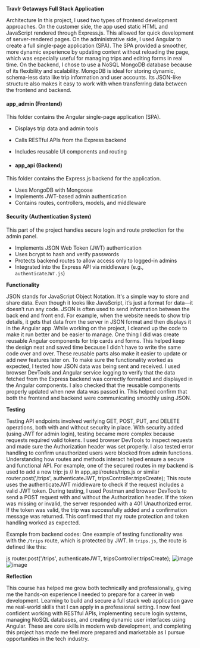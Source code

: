 **Travlr Getaways Full Stack Application**

Architecture
In this project, I used two types of frontend development approaches. On the customer side, the app used static HTML and JavaScript rendered through Express.js. This allowed for quick development of server-rendered pages. On the administrative side, I used Angular to create a full single-page application (SPA). The SPA provided a smoother, more dynamic experience by updating content without reloading the page, which was especially useful for managing trips and editing forms in real time. On the backend, I chose to use a NoSQL MongoDB database because of its flexibility and scalability. MongoDB is ideal for storing dynamic, schema-less data like trip information and user accounts. Its JSON-like structure also makes it easy to work with when transferring data between the frontend and backend.
  #### app_admin (Frontend)
  
  This folder contains the Angular single-page application (SPA).
  - Displays trip data and admin tools
  - Calls RESTful APIs from the Express backend
  - Includes reusable UI components and routing
  
  - #### app_api (Backend)
  
  This folder contains the Express.js backend for the application.
  - Uses MongoDB with Mongoose
  - Implements JWT-based admin authentication
  - Contains routes, controllers, models, and middleware

#### Security (Authentication System)

This part of the project handles secure login and route protection for the admin panel.
- Implements JSON Web Token (JWT) authentication
- Uses bcrypt to hash and verify passwords
- Protects backend routes to allow access only to logged-in admins
- Integrated into the Express API via middleware (e.g., `authenticateJWT.js`)

**Functionality**

JSON stands for JavaScript Object Notation. It's a simple way to store and share data. Even though it looks like JavaScript, it’s just a format for data—it doesn’t run any code. JSON is often used to send information between the back end and front end. For example, when the website needs to show trip details, it gets that data from the server in JSON format and then displays it in the Angular app .While working on the project, I cleaned up the code to make it run better and be easier to manage. One thing I did was create reusable Angular components for trip cards and forms. This helped keep the design neat and saved time because I didn’t have to write the same code over and over. These reusable parts also make it easier to update or add new features later on. 
To make sure the functionality worked as expected, I tested how JSON data was being sent and received. I used browser DevTools and Angular service logging to verify that the data fetched from the Express backend was correctly formatted and displayed in the Angular components. I also checked that the reusable components properly updated when new data was passed in. This helped confirm that both the frontend and backend were communicating smoothly using JSON.

**Testing**

Testing API endpoints involved verifying GET, POST, PUT, and DELETE operations, both with and without security in place. With security added (using JWT for admin login), testing became more complex because requests required valid tokens. I used browser DevTools to inspect requests and made sure the Authorization header was set properly. I also tested error handling to confirm unauthorized users were blocked from admin functions. Understanding how routes and methods interact helped ensure a secure and functional API.
For example, one of the secured routes in my backend is used to add a new trip:
js
// In app_api/routes/trips.js or similar
router.post('/trips', authenticateJWT, tripsController.tripsCreate);
This route uses the authenticateJWT middleware to check if the request includes a valid JWT token. During testing, I used Postman and browser DevTools to send a POST request with and without the Authorization header. If the token was missing or invalid, the server responded with a 401 Unauthorized error. If the token was valid, the trip was successfully added and a confirmation message was returned. This confirmed that my route protection and token handling worked as expected.

Example from backend codes: One example of testing functionality was with the `/trips` route, which is protected by JWT. In `trips.js`, the route is defined like this:

js
router.post('/trips', authenticateJWT, tripsController.tripsCreate); ![image](https://github.com/user-attachments/assets/40cba72e-148e-468f-8dfa-f0fab26f210d) 
![image](https://github.com/user-attachments/assets/48807f74-4991-4213-9fcf-5e9d1174d862)

**Reflection**

This course has helped me grow both technically and professionally, giving me the hands-on experience I needed to prepare for a career in web development. Learning to build and secure a full stack web application gave me real-world skills that I can apply in a professional setting. I now feel confident working with RESTful APIs, implementing secure login systems, managing NoSQL databases, and creating dynamic user interfaces using Angular. These are core skills in modern web development, and completing this project has made me feel more prepared and marketable as I pursue opportunities in the tech industry.	






  
